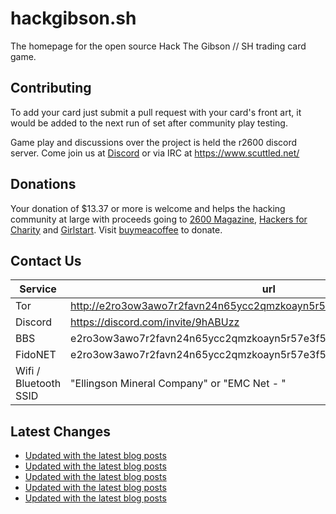 # hackgibson.sh
The homepage for the open source Hack The Gibson // SH trading card game.


## Contributing

To add your card just submit a pull request with your card's front art, it would be added to the next run of set after community play testing.

Game play and discussions over the project is held the r2600 discord server. Come join us at [Discord](https://discord.com/invite/9hABUzz) or via IRC at https://www.scuttled.net/


## Donations

Your donation of $13.37 or more is welcome and helps the hacking community at large with proceeds going to [2600 Magazine](https://2600.com/), [Hackers for Charity](https://hackersforcharity.org) and [Girlstart](https://girlstart.org).  Visit [buymeacoffee](https://www.buymeacoffee.com/hackgibson.sh) to donate.


## Contact Us

Service | url
-|-
Tor | http://e2ro3ow3awo7r2favn24n65ycc2qmzkoayn5r57e3f56nvjwdcgg32ad.onion
Discord | https://discord.com/invite/9hABUzz
BBS | e2ro3ow3awo7r2favn24n65ycc2qmzkoayn5r57e3f56nvjwdcgg32ad.onion:23
FidoNET | e2ro3ow3awo7r2favn24n65ycc2qmzkoayn5r57e3f56nvjwdcgg32ad.onion:24554
Wifi / Bluetooth SSID | "Ellingson Mineral Company" or "EMC Net - <fidonet address>"

## Latest Changes
<!-- BLOG-POST-LIST:START -->
- [Updated with the latest blog posts](https://github.com/DFW2600/hackgibson.sh/commit/8db1f3eb495de1073abb16ffb8456e4c666a2486)
- [Updated with the latest blog posts](https://github.com/DFW2600/hackgibson.sh/commit/112674a540f975735203480a449db955804d9221)
- [Updated with the latest blog posts](https://github.com/DFW2600/hackgibson.sh/commit/29f6e2abd9530cf7063db316a0d9a93b606d913e)
- [Updated with the latest blog posts](https://github.com/DFW2600/hackgibson.sh/commit/07a5cfc94c2483e1bd2c338c6e277aea46f4d1ba)
- [Updated with the latest blog posts](https://github.com/DFW2600/hackgibson.sh/commit/ad90dabbc5c45ee86f7c3f8299c61299c1fd4056)
<!-- BLOG-POST-LIST:END -->

